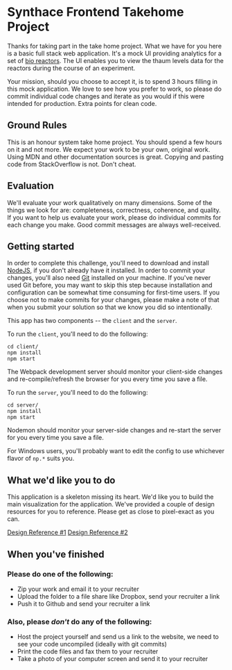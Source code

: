# Synthace Frontend Takehome Project

Thanks for taking part in the take home project. What we have for you here is a
basic full stack web application. It's a mock UI providing analytics for a set
of [bio reactors](https://en.wikipedia.org/wiki/Bioreactor). The UI enables you
to view the thaum levels data for the reactors during the course of an
experiment.

Your mission, should you choose to accept it, is to spend 3 hours filling in
this mock application. We love to see how you prefer to work, so please do
commit individual code changes and iterate as you would if this were intended
for production. Extra points for clean code.

## Ground Rules

This is an honour system take home project. You should spend a few hours on it
and not more. We expect your work to be your own, original work. Using MDN and
other documentation sources is great. Copying and pasting code from
StackOverflow is not. Don't cheat.

## Evaluation

We'll evaluate your work qualitatively on many dimensions. Some of the things
we look for are: completeness, correctness, coherence, and quality. If you want
to help us evaluate your work, please do individual commits for each change you
make. Good commit messages are always well-received.

## Getting started

In order to complete this challenge, you'll need to download and install
[NodeJS](https://nodejs.org/), if you don't already have it installed. In
order to commit your changes, you'll also need
[Git](https://git-scm.com/downloads) installed on your machine. If you've
never used Git before, you may want to skip this step because installation
and configuration can be somewhat time consuming for first-time users.
If you choose not to make commits for your changes, please make a note of
that when you submit your solution so that we know you did so intentionally.

This app has two components -- the `client` and the `server`.

To run the `client`, you'll need to do the following:
```
cd client/
npm install
npm start
```

The Webpack development server should monitor your client-side changes and
re-compile/refresh the browser for you every time you save a file.

To run the `server`, you'll need to do the following:
```
cd server/
npm install
npm start
```

Nodemon should monitor your server-side changes and re-start the
server for you every time you save a file.

For Windows users, you'll probably want to edit the config to use whichever flavor of
`np.*` suits you.

## What we'd like you to do

This application is a skeleton missing its heart. We'd like you to build the
main visualization for the application. We've provided a couple of design
resources for you to reference. Please get as close to pixel-exact as you can.

[Design Reference #1](https://www.dropbox.com/s/khs1lpeugq1mwin/takehome-design-reference.mov?dl=0)
[Design Reference #2](https://www.dropbox.com/s/cstkkx2699n2l24/takehome-design-reference.png?dl=0)


## When you've finished

### Please do one of the following:

- Zip your work and email it to your recruiter
- Upload the folder to a file share like Dropbox, send your recruiter a link
- Push it to Github and send your recruiter a link

### Also, please *don't* do any of the following:

- Host the project yourself and send us a link to the website, we need to see
  your code uncompiled (ideally with git commits)
- Print the code files and fax them to your recruiter
- Take a photo of your computer screen and send it to your recruiter

